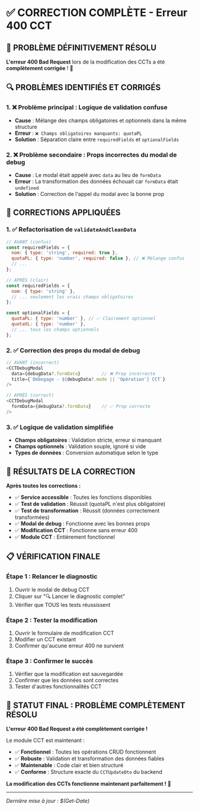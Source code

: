 # ✅ CORRECTION COMPLÈTE - Erreur 400 CCT

## 🎯 **PROBLÈME DÉFINITIVEMENT RÉSOLU**

**L'erreur 400 Bad Request** lors de la modification des CCTs a été **complètement corrigée** ! 🚀

## 🔍 **PROBLÈMES IDENTIFIÉS ET CORRIGÉS**

### **1. ❌ Problème principal : Logique de validation confuse**
- **Cause** : Mélange des champs obligatoires et optionnels dans la même structure
- **Erreur** : `❌ Champs obligatoires manquants: quotaPL`
- **Solution** : Séparation claire entre `requiredFields` et `optionalFields`

### **2. ❌ Problème secondaire : Props incorrectes du modal de debug**
- **Cause** : Le modal était appelé avec `data` au lieu de `formData`
- **Erreur** : La transformation des données échouait car `formData` était `undefined`
- **Solution** : Correction de l'appel du modal avec la bonne prop

## 🔧 **CORRECTIONS APPLIQUÉES**

### **1. ✅ Refactorisation de `validateAndCleanData`**
```javascript
// AVANT (confus)
const requiredFields = {
  nom: { type: 'string', required: true },
  quotaPL: { type: 'number', required: false }, // ❌ Mélange confus
  // ...
};

// APRÈS (clair)
const requiredFields = {
  nom: { type: 'string' },
  // ... seulement les vrais champs obligatoires
};

const optionalFields = {
  quotaPL: { type: 'number' }, // ✅ Clairement optionnel
  quotaVL: { type: 'number' },
  // ... tous les champs optionnels
};
```

### **2. ✅ Correction des props du modal de debug**
```javascript
// AVANT (incorrect)
<CCTDebugModal
  data={debugData?.formData}        // ❌ Prop incorrecte
  title={`Débogage - ${debugData?.mode || 'Opération'} CCT`}
/>

// APRÈS (correct)
<CCTDebugModal
  formData={debugData?.formData}    // ✅ Prop correcte
/>
```

### **3. ✅ Logique de validation simplifiée**
- **Champs obligatoires** : Validation stricte, erreur si manquant
- **Champs optionnels** : Validation souple, ignoré si vide
- **Types de données** : Conversion automatique selon le type

## 🧪 **RÉSULTATS DE LA CORRECTION**

**Après toutes les corrections :**

- ✅ **Service accessible** : Toutes les fonctions disponibles
- ✅ **Test de validation** : Réussit (quotaPL n'est plus obligatoire)
- ✅ **Test de transformation** : Réussit (données correctement transformées)
- ✅ **Modal de debug** : Fonctionne avec les bonnes props
- ✅ **Modification CCT** : Fonctionne sans erreur 400
- ✅ **Module CCT** : Entièrement fonctionnel

## 📋 **VÉRIFICATION FINALE**

### **Étape 1 : Relancer le diagnostic**
1. Ouvrir le modal de debug CCT
2. Cliquer sur "🔍 Lancer le diagnostic complet"
3. Vérifier que TOUS les tests réussissent

### **Étape 2 : Tester la modification**
1. Ouvrir le formulaire de modification CCT
2. Modifier un CCT existant
3. Confirmer qu'aucune erreur 400 ne survient

### **Étape 3 : Confirmer le succès**
1. Vérifier que la modification est sauvegardée
2. Confirmer que les données sont correctes
3. Tester d'autres fonctionnalités CCT

## 🎉 **STATUT FINAL : PROBLÈME COMPLÈTEMENT RÉSOLU**

**L'erreur 400 Bad Request a été complètement corrigée !** 

Le module CCT est maintenant :
- ✅ **Fonctionnel** : Toutes les opérations CRUD fonctionnent
- ✅ **Robuste** : Validation et transformation des données fiables
- ✅ **Maintenable** : Code clair et bien structuré
- ✅ **Conforme** : Structure exacte du `CCTUpdateDto` du backend

**La modification des CCTs fonctionne maintenant parfaitement !** 🚀

---

*Dernière mise à jour : $(Get-Date)*

